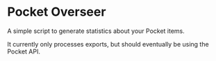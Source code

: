 # Pocket Overseer

A simple script to generate statistics about your Pocket items.

It currently only processes exports, but should eventually be using the Pocket API.
